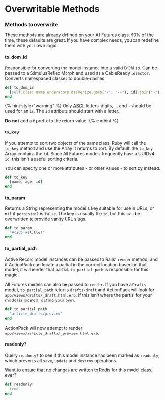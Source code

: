 # Overwritable Methods

### Methods to overwrite

These methods are already defined on your All Futures class. 90% of the time, these defaults are great. If you have complex needs, you can redefine them with your own logic.

#### to\_dom\_id

Responsible for converting the model instance into a valid DOM `id`. Can be passed to a StimulusReflex Morph and used as a CableReady `selector`. Converts namespaced classes to double-dashes.

```ruby
def to_dom_id
  [self.class.name.underscore.dasherize.gsub("/", "--"), id].join("-")
end
```

{% hint style="warning" %}
Only [ASCII](https://developer.mozilla.org/en-US/docs/Glossary/ASCII) letters, digits, `_`, and `-` should be used for an `id`. The `id` attribute should start with a letter.

**Do** **not** add a `#` prefix to the return value.
{% endhint %}

#### to\_key

If you attempt to sort two objects of the same class, Ruby will call the `to_key` method and use the Array it returns to sort. By default, the `to_key` Array contains the `id`. Since All Futures models frequently have a UUIDv4 `id`, this isn't a useful sorting criteria.

You can specify one or more attributes - or other values - to sort by instead.

```ruby
def to_key
  [name, age, id]
end
```

#### to\_param

Returns a String representing the model's key suitable for use in URLs, or `nil` if `persisted?` is `false`. The key is usually the `id`, but this can be overwritten to provide vanity URL slugs.

```ruby
def to_param
  "#{id}-#{title}"
end
```

#### to\_partial\_path

Active Record model instances can be passed to Rails' `render` method, and if ActionPack can locate a partial in the correct location based on that model, it will render that partial. `to_partial_path` is responsible for this magic.

All Futures models can also be passed to `render`. If you have a `Drafts` model, `to_partial_path` returns `drafts/draft` and ActionPack will look for `app/views/drafts/_draft.html.erb`. If this isn't where the partial for your model is located, define your own:

```ruby
def to_partial_path
  "article_drafts/preview"
end
```

ActionPack will now attempt to render `app/views/article_drafts/_preview.html.erb`.

#### readonly?

Query `readonly?` to see if this model instance has been marked as `readonly`, which prevents all `save`, `update` and `destroy` operations.

Want to ensure that no changes are written to Redis for this model class, ever?

```ruby
def readonly?
  true
end
```
